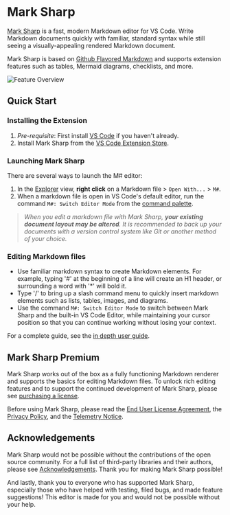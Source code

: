 # Mark Sharp

[Mark Sharp](https://www.marksharp.co/) is a fast, modern Markdown editor for VS Code. Write Markdown documents quickly with familiar, standard syntax while still seeing a visually-appealing rendered Markdown document.

Mark Sharp is based on [Github Flavored Markdown](https://github.github.com/gfm/) and supports extension features such as tables, Mermaid diagrams, checklists, and more.

![Feature Overview](https://mark-sharp-public.s3.us-west-2.amazonaws.com/demo-gifs/feature-overview.gif)

## Quick Start

### Installing the Extension

1. _Pre-requisite_: First install [VS Code](https://code.visualstudio.com/) if you haven't already.
2. Install Mark Sharp from the [VS Code Extension Store](https://marketplace.visualstudio.com/items?itemName=jonathan-yeung.mark-sharp).

### Launching Mark Sharp

There are several ways to launch the M# editor:

1. In the [Explorer](https://code.visualstudio.com/docs/getstarted/userinterface#_explorer) view, **right click** on a Markdown file > `Open With...` > `M#`.
2. When a markdown file is open in VS Code's default editor, run the command `M#: Switch Editor Mode` from the [command palette](https://code.visualstudio.com/docs/getstarted/userinterface#_command-palette).

> _When you edit a markdown file with Mark Sharp, **your existing document layout may be altered**. It is recommended to back up your documents with a version control system like Git or another method of your choice._

### Editing Markdown files

- Use familiar markdown syntax to create Markdown elements.  For example, typing '#' at the beginning of a line will create an H1 header, or surrounding a word with '*' will bold it.
- Type '/' to bring up a slash command menu to quickly insert markdown elements such as lists, tables, images, and diagrams.
- Use the command `M#: Switch Editor Mode` to switch between Mark Sharp and the built-in VS Code Editor, while maintaining your cursor position so that you can continue working without losing your context.

For a complete guide, see the [in depth user guide](./user-guide.md).

## Mark Sharp Premium

Mark Sharp works out of the box as a fully functioning Markdown renderer and supports the basics for editing Markdown files. To unlock rich editing features and to support the continued development of Mark Sharp, please see [purchasing a license](./licensing-and-activation.md).

Before using Mark Sharp, please read the [End User License Agreement](https://www.marksharp.co/eula), the [Privacy Policy](https://www.marksharp.co/privacy-policy), and the [Telemetry Notice](./telemetry.md).

## Acknowledgements

Mark Sharp would not be possible without the contributions of the open source community. For a full list of third-party libraries and their authors, please see [Acknowledgements](./acknowledgements.md). Thank you for making Mark Sharp possible!

And lastly, thank you to everyone who has supported Mark Sharp, especially those who have helped with testing, filed bugs, and made feature suggestions! This editor is made for you and would not be possible without your help.